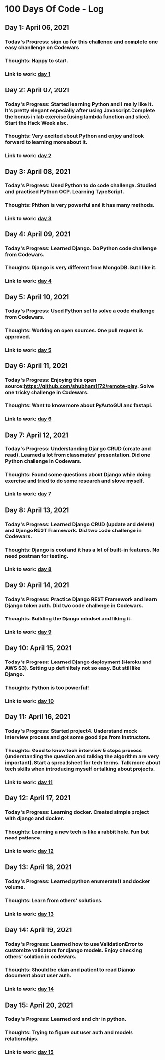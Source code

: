 # 100 Days Of Code - Log

## Day 1: April 06, 2021

### Today's Progress: sign up for this challenge and complete one easy chanllenge on Codewars

### Thoughts: Happy to start.

### Link to work: [day 1](day1.js)

## Day 2: April 07, 2021

### Today's Progress: Started learning Python and I really like it. It's pretty elegant especially after using Javascript.Complete the bonus in lab exercise (using lambda function and slice). Start the Hack Week also.

### Thoughts: Very excited about Python and enjoy and look forward to learning more about it.

### Link to work: [day 2](day2.js)

## Day 3: April 08, 2021

### Today's Progress: Used Python to do code challenge. Studied and practised Python OOP. Learning TypeScript.

### Thoughts: Phthon is very powerful and it has many methods.

### Link to work: [day 3](day3.py)

## Day 4: April 09, 2021

### Today's Progress: Learned Django. Do Python code challenge from Codewars.

### Thoughts: Django is very different from MongoDB. But I like it.

### Link to work: [day 4](day4.py)

## Day 5: April 10, 2021

### Today's Progress: Used Python set to solve a code challenge from Codewars.

### Thoughts: Working on open sources. One pull request is approved.

### Link to work: [day 5](day5.py)

## Day 6: April 11, 2021

### Today's Progress: Enjoying this open source:https://github.com/shubham1172/remote-play. Solve one tricky challenge in Codewars.

### Thoughts: Want to know more about PyAutoGUI and fastapi.

### Link to work: [day 6](day6.py)

## Day 7: April 12, 2021

### Today's Progress: Understanding Django CRUD (create and read). Learned a lot from classmates' presentation. Did one Python challenge in Codewars.

### Thoughts: Found some questions about Django while doing exercise and tried to do some research and slove myself.

### Link to work: [day 7](day7.py)

## Day 8: April 13, 2021

### Today's Progress: Learned Django CRUD (update and delete) and Django REST Framework. Did two code challenge in Codewars.

### Thoughts: Django is cool and it has a lot of built-in features. No need postman for testing.

### Link to work: [day 8](day8.py)

## Day 9: April 14, 2021

### Today's Progress: Practice Django REST Framework and learn Django token auth. Did two code challenge in Codewars.

### Thoughts: Building the Django mindset and liking it.

### Link to work: [day 9](day9.py)

## Day 10: April 15, 2021

### Today's Progress: Learned Django deployment (Heroku and AWS S3). Setting up definiltely not so easy. But still like Django.

### Thoughts: Python is too powerful!

### Link to work: [day 10](day10.py)

## Day 11: April 16, 2021

### Today's Progress: Started project4. Understand mock interview process and got some good tips from instructors.

### Thoughts: Good to know tech interview 5 steps process (understanding the question and talking the algorithm are very important). Start a spreadsheet for tech terms. Talk more about tech skills when introducing myself or talking about projects.

### Link to work: [day 11](day11.py)

## Day 12: April 17, 2021

### Today's Progress: Learning docker. Created simple project with django and docker.

### Thoughts: Learning a new tech is like a rabbit hole. Fun but need patience.

### Link to work: [day 12](day12.py)

## Day 13: April 18, 2021

### Today's Progress: Learned python enumerate() and docker volume.

### Thoughts: Learn from others' solutions.

### Link to work: [day 13](day13.py)

## Day 14: April 19, 2021

### Today's Progress: Learned how to use ValidationError to customize validators for django models. Enjoy checking others' solution in codewars.

### Thoughts: Should be clam and patient to read Django document about user auth.

### Link to work: [day 14](day14.py)

## Day 15: April 20, 2021

### Today's Progress: Learned ord and chr in python.

### Thoughts: Trying to figure out user auth and models relationships.

### Link to work: [day 15](day15.py)
